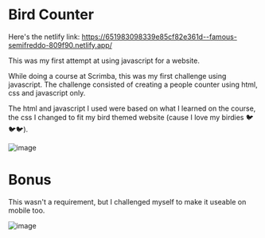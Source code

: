 # Bird Counter

Here's the netlify link: https://651983098339e85cf82e361d--famous-semifreddo-809f90.netlify.app/



This was my first attempt at using javascript for a website.

While doing a course at Scrimba, this was my first challenge using javascript. The challenge consisted of creating a people counter using html, css and javascript only.

The html and javascript I used were based on what I learned on the course, the css I changed to fit my bird themed website (cause I love my birdies 🐦🐦🐦).

![image](https://github.com/YanSouzaBr/bird-counter/assets/129466666/47d3f092-b2fb-4303-81e2-85bf88c1535f)

# Bonus

This wasn't a requirement, but I challenged myself to make it useable on mobile too.

![image](https://github.com/YanSouzaBr/bird-counter/assets/129466666/26654c41-6e20-4775-97f7-f5fda9ff4754)
